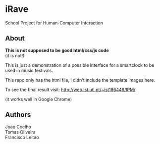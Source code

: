 # iRave
School Project for Human-Computer Interaction

## About

**This is not supposed to be good html/css/js code**  
(it is not!)  

This is just a demonstration of a possible interface for a smartclock to be used in music festivals.  

This repo only has the html file, I didn't include the template images here.  

To see the final result visit: http://web.ist.utl.pt/~ist186448/IPM/  

(it works well in Google Chrome)  


## Authors

Joao Coelho  
Tomas Oliveira  
Francisco Leitao
